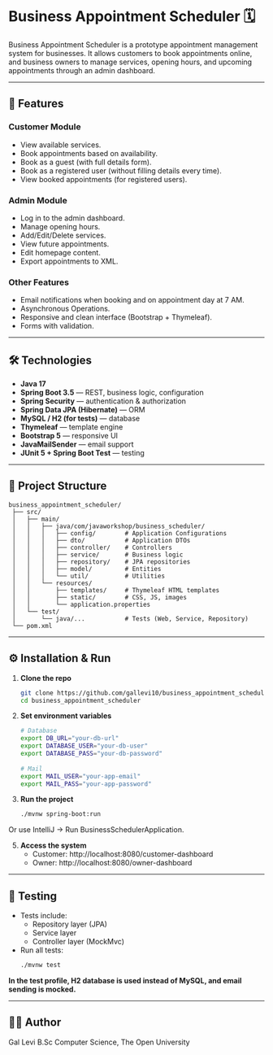 # Business Appointment Scheduler 🗓️

Business Appointment Scheduler is a prototype appointment management system for businesses.
It allows customers to book appointments online, and business owners to manage services,
opening hours, and upcoming appointments through an admin dashboard.

---

## 🚀 Features

### Customer Module
- View available services.
- Book appointments based on availability.
- Book as a guest (with full details form).
- Book as a registered user (without filling details every time).
- View booked appointments (for registered users).

### Admin Module
- Log in to the admin dashboard.
- Manage opening hours.
- Add/Edit/Delete services.
- View future appointments.
- Edit homepage content.
- Export appointments to XML.

### Other Features
- Email notifications when booking and on appointment day at 7 AM.
- Asynchronous Operations.
- Responsive and clean interface (Bootstrap + Thymeleaf).
- Forms with validation.

---

## 🛠️ Technologies

- **Java 17**
- **Spring Boot 3.5** — REST, business logic, configuration
- **Spring Security** — authentication & authorization
- **Spring Data JPA (Hibernate)** — ORM
- **MySQL / H2 (for tests)** — database
- **Thymeleaf** — template engine
- **Bootstrap 5** — responsive UI
- **JavaMailSender** — email support
- **JUnit 5 + Spring Boot Test** — testing

---

## 📂 Project Structure

```plaintext
business_appointment_scheduler/
 ├── src/
 │   ├── main/
 │   │   ├── java/com/javaworkshop/business_scheduler/
 │   │   │   ├── config/        # Application Configurations
 │   │   │   ├── dto/           # Application DTOs
 │   │   │   ├── controller/    # Controllers
 │   │   │   ├── service/       # Business logic
 │   │   │   ├── repository/    # JPA repositories
 │   │   │   ├── model/         # Entities
 │   │   │   └── util/          # Utilities
 │   │   └── resources/
 │   │       ├── templates/     # Thymeleaf HTML templates
 │   │       ├── static/        # CSS, JS, images
 │   │       └── application.properties
 │   └── test/
 │       └── java/...           # Tests (Web, Service, Repository)
 └── pom.xml
 ```

---


## ⚙️ Installation & Run

1. **Clone the repo**
   ```bash
   git clone https://github.com/gallevi10/business_appointment_scheduler.git
   cd business_appointment_scheduler

 3. **Set environment variables**
    ```bash
    # Database
    export DB_URL="your-db-url"
    export DATABASE_USER="your-db-user"
    export DATABASE_PASS="your-db-password"
  
    # Mail
    export MAIL_USER="your-app-email"
    export MAIL_PASS="your-app-password"

 4. **Run the project**
    ```bash
    ./mvnw spring-boot:run
  Or use IntelliJ → Run BusinessSchedulerApplication.

5. **Access the system**
   - Customer: http://localhost:8080/customer-dashboard
   - Owner: http://localhost:8080/owner-dashboard


---


## 🧪 Testing

- Tests include:
  - Repository layer (JPA)
  - Service layer
  - Controller layer (MockMvc)
- Run all tests:
   ```bash
   ./mvnw test
**In the test profile, H2 database is used instead of MySQL, and email sending is mocked.**

---


## 👨‍💻 Author

Gal Levi
B.Sc Computer Science, The Open University
